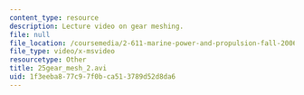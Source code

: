 ```yaml
---
content_type: resource
description: Lecture video on gear meshing.
file: null
file_location: /coursemedia/2-611-marine-power-and-propulsion-fall-2006/1f3eeba877c97f0bca513789d52d8da6_25gear_mesh_2.avi
file_type: video/x-msvideo
resourcetype: Other
title: 25gear_mesh_2.avi
uid: 1f3eeba8-77c9-7f0b-ca51-3789d52d8da6
---
```

